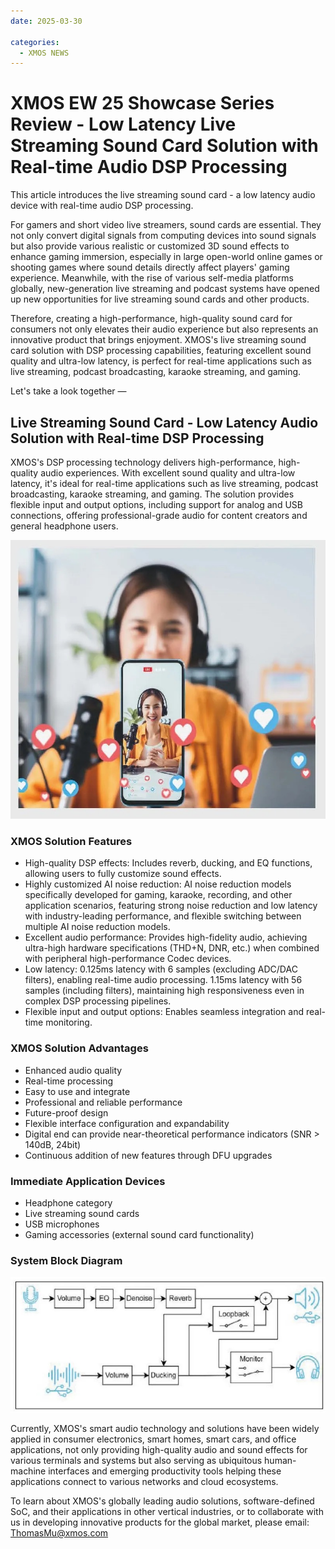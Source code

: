 ```yaml
---
date: 2025-03-30

categories:
  - XMOS NEWS
---
```


# XMOS EW 25 Showcase Series Review - Low Latency Live Streaming Sound Card Solution with Real-time Audio DSP Processing

This article introduces the live streaming sound card - a low latency audio device with real-time audio DSP processing.

For gamers and short video live streamers, sound cards are essential. They not only convert digital signals from computing devices into sound signals but also provide various realistic or customized 3D sound effects to enhance gaming immersion, especially in large open-world online games or shooting games where sound details directly affect players' gaming experience. Meanwhile, with the rise of various self-media platforms globally, new-generation live streaming and podcast systems have opened up new opportunities for live streaming sound cards and other products.

<!-- more -->

Therefore, creating a high-performance, high-quality sound card for consumers not only elevates their audio experience but also represents an innovative product that brings enjoyment. XMOS's live streaming sound card solution with DSP processing capabilities, featuring excellent sound quality and ultra-low latency, is perfect for real-time applications such as live streaming, podcast broadcasting, karaoke streaming, and gaming.

Let's take a look together —

## Live Streaming Sound Card - Low Latency Audio Solution with Real-time DSP Processing

XMOS's DSP processing technology delivers high-performance, high-quality audio experiences. With excellent sound quality and ultra-low latency, it's ideal for real-time applications such as live streaming, podcast broadcasting, karaoke streaming, and gaming. The solution provides flexible input and output options, including support for analog and USB connections, offering professional-grade audio for content creators and general headphone users.

![alt text](../../assets/images/blog-img/0329-2-1.jpg)

### XMOS Solution Features

- High-quality DSP effects: Includes reverb, ducking, and EQ functions, allowing users to fully customize sound effects.
- Highly customized AI noise reduction: AI noise reduction models specifically developed for gaming, karaoke, recording, and other application scenarios, featuring strong noise reduction and low latency with industry-leading performance, and flexible switching between multiple AI noise reduction models.
- Excellent audio performance: Provides high-fidelity audio, achieving ultra-high hardware specifications (THD+N, DNR, etc.) when combined with peripheral high-performance Codec devices.
- Low latency: 0.125ms latency with 6 samples (excluding ADC/DAC filters), enabling real-time audio processing. 1.15ms latency with 56 samples (including filters), maintaining high responsiveness even in complex DSP processing pipelines.
- Flexible input and output options: Enables seamless integration and real-time monitoring.

### XMOS Solution Advantages

- Enhanced audio quality
- Real-time processing
- Easy to use and integrate
- Professional and reliable performance
- Future-proof design
- Flexible interface configuration and expandability
- Digital end can provide near-theoretical performance indicators (SNR > 140dB, 24bit)
- Continuous addition of new features through DFU upgrades

### Immediate Application Devices

- Headphone category
- Live streaming sound cards
- USB microphones
- Gaming accessories (external sound card functionality)

### System Block Diagram

![alt text](../../assets/images/blog-img/0329-2-2.jpg)

Currently, XMOS's smart audio technology and solutions have been widely applied in consumer electronics, smart homes, smart cars, and office applications, not only providing high-quality audio and sound effects for various terminals and systems but also serving as ubiquitous human-machine interfaces and emerging productivity tools helping these applications connect to various networks and cloud ecosystems.

To learn about XMOS's globally leading audio solutions, software-defined SoC, and their applications in other vertical industries, or to collaborate with us in developing innovative products for the global market, please email: ThomasMu@xmos.com 